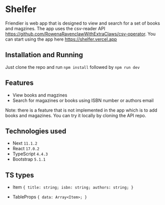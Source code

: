 # Shelfer

Friendier is web app that is designed to view and search for a set of books and magzines. The app uses the csv-reader API https://github.com/RowenaRavenclawWithExtraClaws/csv-operator. You can start using the app here https://shelfer.vercel.app

## Installation and Running

Just clone the repo and run `npm install` followed by `npm run dev`

## Features

- View books and magzines
- Search for magazines or books using ISBN number or authors email

Note: there is a feature that is not implemented in the app which is to add books and magazines. You can try it locally by cloning the API repo.

## Technologies used

- Next `11.1.2`
- React `17.0.2`
- TypeScript `4.4.3`
- Bootstrap `5.1.1`

## TS types

- Item `{ title: string; isbn: string; authors: string; }`

- TableProps `{ data: Array<Item>; }`
